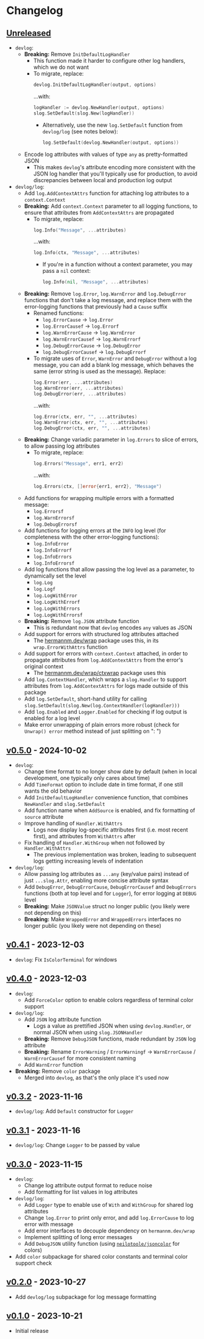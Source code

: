 # Changelog

## [Unreleased]

- `devlog`:
    - **Breaking:** Remove `InitDefaultLogHandler`
        - This function made it harder to configure other log handlers, which we do not want
        - To migrate, replace:
          ```go
          devlog.InitDefaultLogHandler(output, options)
          ```
          ...with:
          ```go
          logHandler := devlog.NewHandler(output, options)
          slog.SetDefault(slog.New(logHandler))
          ```
            - Alternatively, use the new `log.SetDefault` function from `devlog/log` (see notes
              below):
              ```go
              log.SetDefault(devlog.NewHandler(output, options))
              ```
    - Encode log attributes with values of type `any` as pretty-formatted JSON
        - This makes `devlog`'s attribute encoding more consistent with the JSON log handler that
          you'll typically use for production, to avoid discrepancies between local and production
          log output
- `devlog/log`:
    - Add `log.AddContextAttrs` function for attaching log attributes to a `context.Context`
    - **Breaking:** Add `context.Context` parameter to all logging functions, to ensure that
      attributes from `AddContextAttrs` are propagated
        - To migrate, replace:
          ```go
          log.Info("Message", ...attributes)
          ```
          ...with:
          ```go
          log.Info(ctx, "Message", ...attributes)
          ```
            - If you're in a function without a context parameter, you may pass a `nil` context:
              ```go
              log.Info(nil, "Message", ...attributes)
              ```
    - **Breaking:** Remove `log.Error`, `log.WarnError` and `log.DebugError` functions that don't
      take a log message, and replace them with the error-logging functions that previously had a
      `Cause` suffix
        - Renamed functions:
            - `log.ErrorCause` -> `log.Error`
            - `log.ErrorCausef` -> `log.Errorf`
            - `log.WarnErrorCause` -> `log.WarnError`
            - `log.WarnErrorCausef` -> `log.WarnErrorf`
            - `log.DebugErrorCause` -> `log.DebugError`
            - `log.DebugErrorCausef` -> `log.DebugErrorf`
        - To migrate uses of `Error`, `WarnError` and `DebugError` without a log message, you can
          add a blank log message, which behaves the same (error string is used as the message).
          Replace:
          ```go
          log.Error(err, ...attributes)
          log.WarnError(err, ...attributes)
          log.DebugError(err, ...attributes)
          ```
          ...with:
          ```go
          log.Error(ctx, err, "", ...attributes)
          log.WarnError(ctx, err, "", ...attributes)
          log.DebugError(ctx, err, "", ...attributes)
          ```
    - **Breaking:** Change variadic parameter in `log.Errors` to slice of errors, to allow passing
      log attributes
        - To migrate, replace:
          ```go
          log.Errors("Message", err1, err2)
          ```
          ...with:
          ```go
          log.Errors(ctx, []error{err1, err2}, "Message")
          ```
    - Add functions for wrapping multiple errors with a formatted message:
        - `log.Errorsf`
        - `log.WarnErrorsf`
        - `log.DebugErrorsf`
    - Add functions for logging errors at the `INFO` log level (for completeness with the other
      error-logging functions):
        - `log.InfoError`
        - `log.InfoErrorf`
        - `log.InfoErrors`
        - `log.InfoErrorsf`
    - Add log functions that allow passing the log level as a parameter, to dynamically set the
      level
        - `log.Log`
        - `log.Logf`
        - `log.LogWithError`
        - `log.LogWithErrorf`
        - `log.LogWithErrors`
        - `log.LogWithErrorsf`
    - **Breaking:** Remove `log.JSON` attribute function
        - This is redundant now that `devlog` encodes `any` values as JSON
    - Add support for errors with structured log attributes attached
        - The [hermannm.dev/wrap](https://pkg.go.dev/hermannm.dev/wrap) package uses this, in its
          `wrap.ErrorWithAttrs` function
    - Add support for errors with `context.Context` attached, in order to propagate attributes from
      `log.AddContextAttrs` from the error's original context
        - The [hermannm.dev/wrap/ctxwrap](https://pkg.go.dev/hermannm.dev/wrap/ctxwrap) package uses
          this
    - Add `log.ContextHandler`, which wraps a `slog.Handler` to support attributes from
      `log.AddContextAttrs` for logs made outside of this package
    - Add `log.SetDefault`, short-hand utility for calling
      `slog.SetDefault(slog.New(log.ContextHandler(logHandler)))`
    - Add `log.Enabled` and `Logger.Enabled` for checking if log output is enabled for a log level
    - Make error unwrapping of plain errors more robust (check for `Unwrap() error` method instead
      of just splitting on ": ")

## [v0.5.0] - 2024-10-02

- `devlog`:
    - Change time format to no longer show date by default (when in local development, one typically
      only cares about time)
    - Add `TimeFormat` option to include date in time format, if one still wants the old behavior
    - Add `InitDefaultLogHandler` convenience function, that combines `NewHandler` and
      `slog.SetDefault`
    - Add function name when `AddSource` is enabled, and fix formatting of `source` attribute
    - Improve handling of `Handler.WithAttrs`
        - Logs now display log-specific attributes first (i.e. most recent first), and attributes
          from `WithAttrs` after
    - Fix handling of `Handler.WithGroup` when not followed by `Handler.WithAttrs`
        - The previous implementation was broken, leading to subsequent logs getting increasing
          levels of indentation
- `devlog/log`:
    - Allow passing log attributes as `...any` (key/value pairs) instead of just `...slog.Attr`,
      enabling more concise attribute syntax
    - Add `DebugError`, `DebugErrorCause`, `DebugErrorCausef` and `DebugErrors` functions (both at
      top level and for `Logger`), for error logging at `DEBUG` level
    - **Breaking:** Make `JSONValue` struct no longer public (you likely were not depending on this)
    - **Breaking:** Make `WrappedError` and `WrappedErrors` interfaces no longer public (you likely
      were not depending on these)

## [v0.4.1] - 2023-12-03

- `devlog`: Fix `IsColorTerminal` for windows

## [v0.4.0] - 2023-12-03

- `devlog`:
    - Add `ForceColor` option to enable colors regardless of terminal color support
- `devlog/log`:
    - Add `JSON` log attribute function
        - Logs a value as prettified JSON when using `devlog.Handler`, or normal JSON when using
          `slog.JSONHandler`
    - **Breaking:** Remove `DebugJSON` functions, made redundant by `JSON` log attribute
    - **Breaking:** Rename `ErrorWarning` / `ErrorWarningf` -> `WarnErrorCause` / `WarnErrorCausef`
      for more consistent naming
    - Add `WarnError` function
- **Breaking:** Remove `color` package
    - Merged into `devlog`, as that's the only place it's used now

## [v0.3.2] - 2023-11-16

- `devlog/log`: Add `Default` constructor for `Logger`

## [v0.3.1] - 2023-11-16

- `devlog/log`: Change `Logger` to be passed by value

## [v0.3.0] - 2023-11-15

- `devlog`:
    - Change log attribute output format to reduce noise
    - Add formatting for list values in log attributes
- `devlog/log`:
    - Add `Logger` type to enable use of `With` and `WithGroup` for shared log attributes
    - Change `log.Error` to print only error, and add `log.ErrorCause` to log error with message
    - Add error interfaces to decouple dependency on `hermannm.dev/wrap`
    - Implement splitting of long error messages
    - Add `DebugJSON` utility function (using [
      `neilotoole/jsoncolor`](https://github.com/neilotoole/jsoncolor) for colors)
- Add `color` subpackage for shared color constants and terminal color support check

## [v0.2.0] - 2023-10-27

- Add `devlog/log` subpackage for log message formatting

## [v0.1.0] - 2023-10-21

- Initial release

[Unreleased]: https://github.com/hermannm/devlog/compare/v0.5.0...HEAD

[v0.5.0]: https://github.com/hermannm/devlog/compare/v0.4.1...v0.5.0

[v0.4.1]: https://github.com/hermannm/devlog/compare/v0.4.0...v0.4.1

[v0.4.0]: https://github.com/hermannm/devlog/compare/v0.3.2...v0.4.0

[v0.3.2]: https://github.com/hermannm/devlog/compare/v0.3.1...v0.3.2

[v0.3.1]: https://github.com/hermannm/devlog/compare/v0.3.0...v0.3.1

[v0.3.0]: https://github.com/hermannm/devlog/compare/v0.2.0...v0.3.0

[v0.2.0]: https://github.com/hermannm/devlog/compare/v0.1.0...v0.2.0

[v0.1.0]: https://github.com/hermannm/devlog/compare/3981051...v0.1.0
